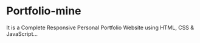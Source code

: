 # Portfolio-mine
It is a Complete Responsive Personal Portfolio Website using HTML, CSS & JavaScript...

